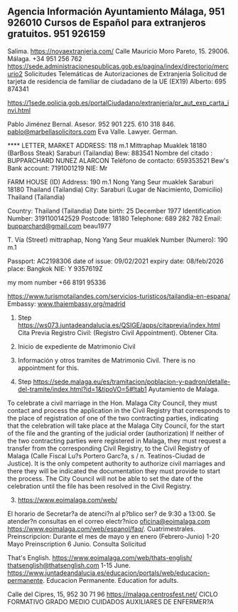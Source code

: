 Agencia Información Ayuntamiento Málaga, 951 926010
Cursos de Español para extranjeros gratuitos. 951 926159 
----------------------------------------------------
Salima. https://novaextranjeria.com/ Calle Mauricio Moro Pareto, 15. 29006. Málaga. +34 951 256 762
https://sede.administracionespublicas.gob.es/pagina/index/directorio/mercurio2
Solicitudes Telemáticas de Autorizaciones de Extranjería
Solicitud de tarjeta de residencia de familiar de ciudadano de la UE (EX19)
Alberto: 695 874341

https://1sede.policia.gob.es/portalCiudadano/extranjeria/pr_aut_exp_carta_invi.html


Pablo Jiménez Bernal. Asesor. 952 901 225. 610 318 846. pablo@marbellasolicitors.com
Eva Valle. Lawyer. German.

**** LETTER, MARKET ADDRESS:
118 m.1 Mittraphap Muaklek 18180 (BarBoss Steak) Saraburi
 (Tailandia)
Bew: 883541
Nombre del citado : BUPPARCHARD NUNEZ ALARCON
Teléfono de contacto: 659353521
Bew's Bank account: 7191001219
NIE: Mr

FARM HOUSE (ID)
Address: 190 m.1 Nong Yang Seur muaklek Saraburi 18180 Thailand (Tailandia)
City: Saraburi (Lugar de Nacimiento, Domicilio) Thailand (Tailandia)

Country:  Thailand (Tailandia)
Date birth: 25 December 1977
Identification Number: 3191100142529
Postcode: 18180
Telephone: 689 282 782
Email: bupparchard@gmail.com beau1977

T. Vía (Street) mittraphap, Nong Yang Seur muaklek
Number (Numero): 190 m.1

Passport: AC2198306 date of issue: 09/02/2021 expiry date: 08/feb/2026 place: Bangkok
NIE: Y 9357619Z

my mom number
+66 8191 95336

https://www.turismotailandes.com/servicios-turisticos/tailandia-en-espana/
Embassy: www.thaiembassy.org/madrid

1. Step
https://ws073.juntadeandalucia.es/QSIGE/apps/citaprevia/index.html
Cita Previa Registro Civil: (Registro Civil Appointment). Obtener Cita.
1. Inicio de expediente de Matrimonio Civil
2. Información y otros tramites de Matrimonio Civil. There is no appointment for this.


2. Step
https://sede.malaga.eu/es/tramitacion/poblacion-y-padron/detalle-del-tramite/index.html?id=1&tipoVO=5#!tab1
Ayutamiento de Malaga.

To celebrate a civil marriage in the Hon. Malaga City Council, they must contact and process the application in the Civil Registry that corresponds to the place of registration of one of the two contracting parties, indicating that the celebration will take place at the Malaga City Council, for the start of the file and the granting of the judicial order (authorization) If neither of the two contracting parties were registered in Malaga, they must request a transfer from the corresponding Civil Registry, to the Civil Registry of Malaga (Calle Fiscal Lu?s Portero Garc?a, s / n. Teatinos-Ciudad de Justice). It is the only competent authority to authorize civil marriages and there they will be indicated the documentation they must provide to start the process. The City Council will not be able to set the date of the celebration until the file has been resolved in the Civil Registry.

3. https://www.eoimalaga.com/web/

El horario de Secretar?a de atenci?n al p?blico ser? de 9:30 a 13:00.
Se atender?n consultas en el correo electr?nico oficina@eoimalaga.com
https://www.eoimalaga.com/web/espanol/faq/. Cuatrimestrales. Preinscripcion: Durante el mes de mayo y en enero (Febrero-Junio)
1-20 Mayo Preinscription
6 Junio. Consulta Solicitud

That's English. https://www.eoimalaga.com/web/thats-english/ thatsenglish@thatsenglish.com
1-15 June. https://www.juntadeandalucia.es/educacion/portals/web/educacion-permanente. Educacion Permanente. Education for adults.

Calle del Cipres, 15, 952 30 71 96 https://malaga.centrosfest.net/ CICLO FORMATIVO GRADO MEDIO CUIDADOS AUXILIARES DE ENFERMER?A
